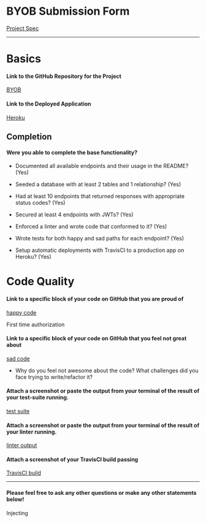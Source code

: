 # BYOB Submission Form

[Project Spec](http://frontend.turing.io/projects/build-your-own-backend.html)

------

# Basics

#### Link to the GitHub Repository for the Project
[BYOB](https://github.com/mttwlkr/byob)

#### Link to the Deployed Application
[Heroku](https://byob-surfmap.herokuapp.com/)


## Completion

#### Were you able to complete the base functionality?

* Documented all available endpoints and their usage in the README?
(Yes)

* Seeded a database with at least 2 tables and 1 relationship?
(Yes)

* Had at least 10 endpoints that returned responses with appropriate status codes?
(Yes)

* Secured at least 4 endpoints with JWTs?
(Yes)

* Enforced a linter and wrote code that conformed to it?
(Yes)

* Wrote tests for both happy and sad paths for each endpoint?
(Yes)

* Setup automatic deployments with TravisCI to a production app on Heroku?
(Yes)

# Code Quality

#### Link to a specific block of your code on GitHub that you are proud of
[happy code](https://github.com/mttwlkr/byob/blob/b9e7ad4cbf0ad28d8445c139f1861cae640c8319/server.js#L20)

First time authorization

#### Link to a specific block of your code on GitHub that you feel not great about
[sad code](N/A)

* Why do you feel not awesome about the code? What challenges did you face trying to write/refactor it?

#### Attach a screenshot or paste the output from your terminal of the result of your test-suite running.

[test suite](https://user-images.githubusercontent.com/30199861/40253360-aa8c7338-5a9c-11e8-8416-c83c4943e599.png)

#### Attach a screenshot or paste the output from your terminal of the result of your linter running.

[linter output](https://user-images.githubusercontent.com/30199861/40253358-aa6fd8fe-5a9c-11e8-9cde-da15da7c2c62.png)

#### Attach a screenshot of your TravisCI build passing

[TravisCI build](https://github.com/mttwlkr/byob/blob/master/public/travis-result.png)

-----

#### Please feel free to ask any other questions or make any other statements below!

Injecting <script> into index.html with minimalistic CSS like a true backender!

-----


# Instructor Feedback (Instructor Name)

The following set of points are distributed at the discretion of the instructor.

### Documentation

**x points**: (10 possible points)

### Feature Completion

**x points**: (60 possible points)

### Testing & Linting & Error Handling

**x points**: (40 possible points)

### JavaScript Style

**x points**: (40 possible points)

### Workflow

**x points**: (20 possible points)

## Project is worth 170 points

## To get a 3 on this project, you need to score 125 points or higher
## To get a 4 on this project, you need to score 145 points or higher

# Final Score: x / 170
